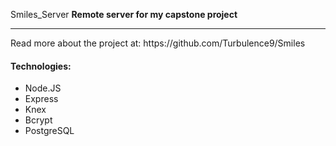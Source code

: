 Smiles_Server
**Remote server for my capstone project**
<hr>
Read more about the project at: https://github.com/Turbulence9/Smiles

#### Technologies:
* Node.JS
* Express
* Knex
* Bcrypt
* PostgreSQL
